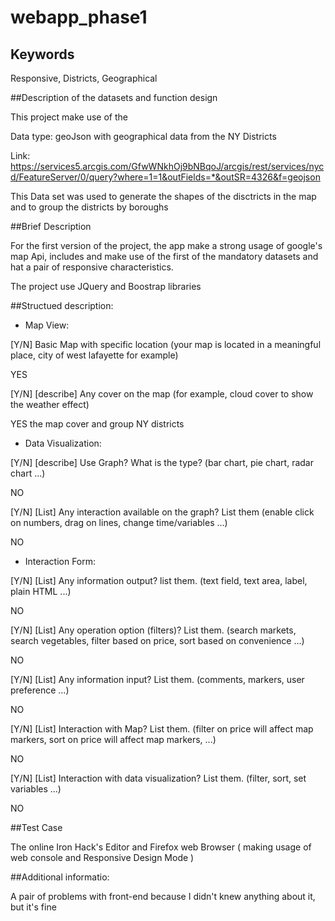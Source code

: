 # webapp_phase1

## Keywords

Responsive, Districts, Geographical


##Description of the datasets and function design

This project make use of the 

Data type: geoJson with geographical data from the NY Districts

Link: https://services5.arcgis.com/GfwWNkhOj9bNBqoJ/arcgis/rest/services/nycd/FeatureServer/0/query?where=1=1&outFields=*&outSR=4326&f=geojson


This Data set was used to generate the shapes of the disctricts in the map and
to group the districts by boroughs

##Brief Description

For the first version of the project, the app make a strong usage of google's map Api, includes and make use of the first of the mandatory datasets and hat a pair of responsive characteristics.

The project use JQuery and Boostrap libraries

##Structued description:

- Map View:

 [Y/N] Basic Map with specific location (your map is located in a meaningful place, city of west lafayette for example)
 
 YES
 
 [Y/N] [describe] Any cover on the map (for example, cloud cover to show the weather effect)
 
 YES the map cover and group NY districts
 
- Data Visualization:

 [Y/N] [describe] Use Graph? What is the type? (bar chart, pie chart, radar chart ...)
 
 NO
  
 [Y/N] [List] Any interaction available on the graph? List them (enable click on numbers, drag on lines, change time/variables ...)
  
 NO
 
- Interaction Form:

 
 [Y/N] [List] Any information output? list them. (text field, text area, label, plain HTML ...)
 
 NO
 
 [Y/N] [List] Any operation option (filters)? List them. (search markets, search vegetables, filter based on price, sort based on convenience ...)
 
 NO
 
 [Y/N] [List] Any information input? List them. (comments, markers, user preference ...)
 
 NO
 
 [Y/N] [List] Interaction with Map? List them. (filter on price will affect map markers, sort on price will affect map markers, ...)
 
 NO
 
 [Y/N] [List] Interaction with data visualization? List them. (filter, sort, set variables ...)

 NO 
 
##Test Case

The online Iron Hack's Editor and Firefox web Browser ( making usage of web console and Responsive Design Mode ) 

##Additional informatio:

A pair of problems with front-end because I didn't knew anything about it, but it's fine 
 
 

